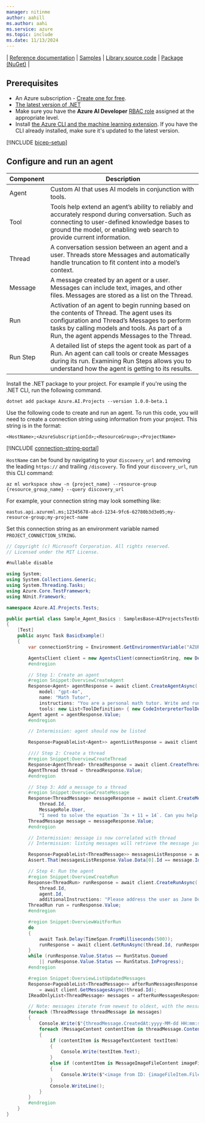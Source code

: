 ```yaml
---
manager: nitinme
author: aahill
ms.author: aahi
ms.service: azure
ms.topic: include
ms.date: 11/13/2024
---
```


| [Reference documentation](/dotnet/api/overview/azure/ai.projects-readme) | [Samples](https://github.com/Azure/azure-sdk-for-net/tree/main/sdk/ai/Azure.AI.Projects/tests/Samples) | [Library source code](https://github.com/Azure/azure-sdk-for-net/tree/main/sdk/ai/Azure.AI.Projects) | [Package (NuGet)](https://www.nuget.org/packages/Azure.AI.Projects/) |

## Prerequisites

* An Azure subscription - [Create one for free](https://azure.microsoft.com/free/cognitive-services).
* [The latest version of .NET](https://dotnet.microsoft.com/en-us/download)
* Make sure you have the **Azure AI Developer** [RBAC role](../../../ai-studio/concepts/rbac-ai-studio.md) assigned at the appropriate level.
* Install [the Azure CLI and the machine learning extension](/azure/machine-learning/how-to-configure-cli). If you have the CLI already installed, make sure it's updated to the latest version.

[!INCLUDE [bicep-setup](bicep-setup.md)]

## Configure and run an agent

| Component | Description                                                                                                                                                                                                                               |
| --------- | ----------------------------------------------------------------------------------------------------------------------------------------------------------------------------------------------------------------------------------------- |
| Agent     | Custom AI that uses AI models in conjunction with tools.                                                                                                                                                                                  |
| Tool      | Tools help extend an agent’s ability to reliably and accurately respond during conversation. Such as connecting to user-defined knowledge bases to ground the model, or enabling web search to provide current information.               |
| Thread    | A conversation session between an agent and a user. Threads store Messages and automatically handle truncation to fit content into a model’s context.                                                                                     |
| Message   | A message created by an agent or a user. Messages can include text, images, and other files. Messages are stored as a list on the Thread.                                                                                                 |
| Run       | Activation of an agent to begin running based on the contents of Thread. The agent uses its configuration and Thread’s Messages to perform tasks by calling models and tools. As part of a Run, the agent appends Messages to the Thread. |
| Run Step  | A detailed list of steps the agent took as part of a Run. An agent can call tools or create Messages during its run. Examining Run Steps allows you to understand how the agent is getting to its results.                                |

Install the .NET package to your project. For example if you're using the .NET CLI, run the following command.

```console
dotnet add package Azure.AI.Projects --version 1.0.0-beta.1
```

Use the following code to create and run an agent. To run this code, you will need to create a connection string using information from your project. This string is in the format:

`<HostName>;<AzureSubscriptionId>;<ResourceGroup>;<ProjectName>`

[!INCLUDE [connection-string-portal](connection-string-portal.md)]

`HostName` can be found by navigating to your `discovery_url` and removing the leading `https://` and trailing `/discovery`. To find your `discovery_url`, run this CLI command:

```azurecli
az ml workspace show -n {project_name} --resource-group {resource_group_name} --query discovery_url
```

For example, your connection string may look something like:

`eastus.api.azureml.ms;12345678-abcd-1234-9fc6-62780b3d3e05;my-resource-group;my-project-name`

Set this connection string as an environment variable named `PROJECT_CONNECTION_STRING`.

```csharp
// Copyright (c) Microsoft Corporation. All rights reserved.
// Licensed under the MIT License.

#nullable disable

using System;
using System.Collections.Generic;
using System.Threading.Tasks;
using Azure.Core.TestFramework;
using NUnit.Framework;

namespace Azure.AI.Projects.Tests;

public partial class Sample_Agent_Basics : SamplesBase<AIProjectsTestEnvironment>
{
    [Test]
    public async Task BasicExample()
    {
        var connectionString = Environment.GetEnvironmentVariable("AZURE_AI_CONNECTION_STRING");

        AgentsClient client = new AgentsClient(connectionString, new DefaultAzureCredential());
        #endregion

        // Step 1: Create an agent
        #region Snippet:OverviewCreateAgent
        Response<Agent> agentResponse = await client.CreateAgentAsync(
            model: "gpt-4o",
            name: "Math Tutor",
            instructions: "You are a personal math tutor. Write and run code to answer math questions.",
            tools: new List<ToolDefinition> { new CodeInterpreterToolDefinition() });
        Agent agent = agentResponse.Value;
        #endregion

        // Intermission: agent should now be listed

        Response<PageableList<Agent>> agentListResponse = await client.GetAgentsAsync();

        //// Step 2: Create a thread
        #region Snippet:OverviewCreateThread
        Response<AgentThread> threadResponse = await client.CreateThreadAsync();
        AgentThread thread = threadResponse.Value;
        #endregion

        // Step 3: Add a message to a thread
        #region Snippet:OverviewCreateMessage
        Response<ThreadMessage> messageResponse = await client.CreateMessageAsync(
            thread.Id,
            MessageRole.User,
            "I need to solve the equation `3x + 11 = 14`. Can you help me?");
        ThreadMessage message = messageResponse.Value;
        #endregion

        // Intermission: message is now correlated with thread
        // Intermission: listing messages will retrieve the message just added

        Response<PageableList<ThreadMessage>> messagesListResponse = await client.GetMessagesAsync(thread.Id);
        Assert.That(messagesListResponse.Value.Data[0].Id == message.Id);

        // Step 4: Run the agent
        #region Snippet:OverviewCreateRun
        Response<ThreadRun> runResponse = await client.CreateRunAsync(
            thread.Id,
            agent.Id,
            additionalInstructions: "Please address the user as Jane Doe. The user has a premium account.");
        ThreadRun run = runResponse.Value;
        #endregion

        #region Snippet:OverviewWaitForRun
        do
        {
            await Task.Delay(TimeSpan.FromMilliseconds(500));
            runResponse = await client.GetRunAsync(thread.Id, runResponse.Value.Id);
        }
        while (runResponse.Value.Status == RunStatus.Queued
            || runResponse.Value.Status == RunStatus.InProgress);
        #endregion

        #region Snippet:OverviewListUpdatedMessages
        Response<PageableList<ThreadMessage>> afterRunMessagesResponse
            = await client.GetMessagesAsync(thread.Id);
        IReadOnlyList<ThreadMessage> messages = afterRunMessagesResponse.Value.Data;

        // Note: messages iterate from newest to oldest, with the messages[0] being the most recent
        foreach (ThreadMessage threadMessage in messages)
        {
            Console.Write($"{threadMessage.CreatedAt:yyyy-MM-dd HH:mm:ss} - {threadMessage.Role,10}: ");
            foreach (MessageContent contentItem in threadMessage.ContentItems)
            {
                if (contentItem is MessageTextContent textItem)
                {
                    Console.Write(textItem.Text);
                }
                else if (contentItem is MessageImageFileContent imageFileItem)
                {
                    Console.Write($"<image from ID: {imageFileItem.FileId}");
                }
                Console.WriteLine();
            }
        }
        #endregion
    }
}
```